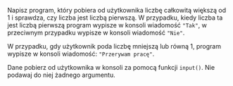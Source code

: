 Napisz program, który pobiera od użytkownika liczbę całkowitą większą od 1 i sprawdza, czy liczba jest liczbą pierwszą. W przypadku, kiedy liczba ta jest liczbą pierwszą program wypisze w konsoli wiadomość `"Tak"`, w przeciwnym przypadku wypisze w konsoli wiadomość `"Nie"`. 

W przypadku, gdy użytkownik poda liczbę mniejszą lub równą 1, program wypisze w konsoli wiadomość: `"Przerywam pracę"`.
 
Dane pobierz od użytkownika w konsoli za pomocą funkcji `input()`. Nie podawaj do niej żadnego argumentu. 
